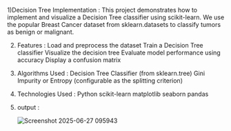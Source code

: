  1)Decision Tree Implementation :
This project demonstrates how to implement and visualize a Decision Tree classifier using scikit-learn. We use the popular Breast Cancer dataset from sklearn.datasets to classify tumors as benign or malignant.

2) Features :
Load and preprocess the dataset
Train a Decision Tree classifier
Visualize the decision tree
Evaluate model performance using accuracy
Display a confusion matrix

3) Algorithms Used :
Decision Tree Classifier (from sklearn.tree)
Gini Impurity or Entropy (configurable as the splitting criterion)

4) Technologies Used :
Python
scikit-learn
matplotlib
seaborn
pandas

5) output :

   ![Screenshot 2025-06-27 095943](https://github.com/user-attachments/assets/391a09e6-819d-4cfa-94c7-91f2987e9a16)


